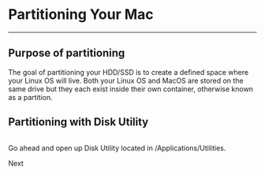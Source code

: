 # Partitioning Your Mac
---

## Purpose of partitioning

The goal of partitioning your HDD/SSD is to create a defined space where your Linux OS will live. Both your Linux OS and MacOS are stored on the same drive but they each exist inside their own container, otherwise known as a partition.  

## Partitioning with Disk Utility
![]()

Go ahead and open up Disk Utility located in /Applications/Utilities.

Next
